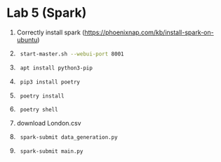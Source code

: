 # Lab 5 (Spark)

1. Correctly install spark (https://phoenixnap.com/kb/install-spark-on-ubuntu)
2. ```bash 
    start-master.sh --webui-port 8001
    ```
    
3. ```bash 
    apt install python3-pip
   ```
    
4. ```bash 
    pip3 install poetry
   ```

5. ```bash
    poetry install
   ```
6. ```bash 
    poetry shell
   ```
7. download London.csv
8. ```bash 
    spark-submit data_generation.py
    ```
    
9. ```bash 
    spark-submit main.py
   ```
